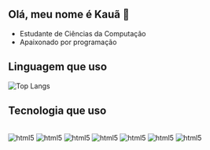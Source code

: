 ## Olá, meu nome é Kauã 👋

 - Estudante de Ciências da Computação
 - Apaixonado por programação

## Linguagem que uso
![Top Langs](https://github-readme-stats.vercel.app/api/top-langs/?username=KauaHenrique-neclon&langs_count=5)

 ## Tecnologia que uso
<div style="display:inline block"><br/>
  <img aling="center" alt="html5" src="https://img.shields.io/badge/Python-3776AB?style=for-the-badge&logo=python&logoColor=white"/>
  <img aling="center" alt="html5" src="https://img.shields.io/badge/HTML5-E34F26?style=for-the-badge&logo=html5&logoColor=white"/>
  <img aling="center" alt="html5" src="https://img.shields.io/badge/CSS3-1572B6?style=for-the-badge&logo=css3&logoColor=white"/>
  <img aling="center" alt="html5" src="https://img.shields.io/badge/Flask-000000?style=for-the-badge&logo=flask&logoColor=white"/>
  <img aling="center" alt="html5" src="https://img.shields.io/badge/PostgreSQL-316192?style=for-the-badge&logo=postgresql&logoColor=white"/>
  <img aling="center" alt="html5" src="https://img.shields.io/badge/Django-092E20?style=for-the-badge&logo=django&logoColor=white"/>
  <img aling="center" alt="html5" src="https://img.shields.io/badge/Windows-0078D6?style=for-the-badge&logo=windows&logoColor=white"/>
</div>
<!--
**KauaHenrique-neclon/KauaHenrique-neclon** is a ✨ _special_ ✨ repository because its `README.md` (this file) appears on your GitHub profile.

Here are some ideas to get you started:

- 🔭 I’m currently working on ...
- 🌱 I’m currently learning ...
- 👯 I’m looking to collaborate on ...
- 🤔 I’m looking for help with ...
- 💬 Ask me about ...
- 📫 How to reach me: ...
- 😄 Pronouns: ...
- ⚡ Fun fact: ...
-->
